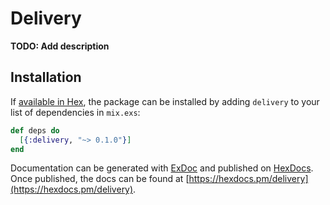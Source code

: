 # Delivery

**TODO: Add description**

## Installation

If [available in Hex](https://hex.pm/docs/publish), the package can be installed
by adding `delivery` to your list of dependencies in `mix.exs`:

```elixir
def deps do
  [{:delivery, "~> 0.1.0"}]
end
```

Documentation can be generated with [ExDoc](https://github.com/elixir-lang/ex_doc)
and published on [HexDocs](https://hexdocs.pm). Once published, the docs can
be found at [https://hexdocs.pm/delivery](https://hexdocs.pm/delivery).

